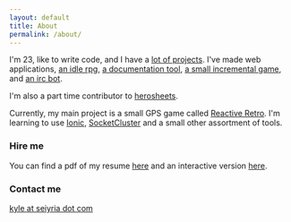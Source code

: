 ```yaml
---
layout: default
title: About
permalink: /about/
---
```


I'm 23, like to write code, and I have a [lot of projects](https://github.com/seiyria). I've made web applications, [an idle rpg](https://github.com/IdleLands), [a documentation tool](https://github.com/kellyirc/doks), [a small incremental game](https://github.com/seiyria/c), and [an irc bot](https://github.com/kellyirc/kurea).

I'm also a part time contributor to [herosheets](http://www.herosheets.com/).

Currently, my main project is a small GPS game called [Reactive Retro](https://github.com/reactive-retro). I'm learning to use [Ionic](http://ionicframework.com), [SocketCluster](http://socketcluster.io) and a small other assortment of tools.

### Hire me

You can find a pdf of my resume [here](http://seiyria.com/resume.pdf) and an interactive version [here](http://seiyria.com/interactive-resume).

### Contact me

[kyle at seiyria dot com](mailto:kyle@seiyria.com)
